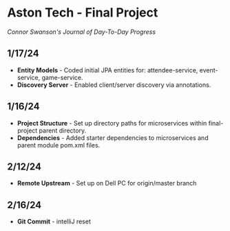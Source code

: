 # Aston Tech - Final Project
*Connor Swanson's Journal of Day-To-Day Progress*

## 1/17/24
- **Entity Models** - Coded initial JPA entities for: attendee-service,
  event-service, game-service.
- **Discovery Server** - Enabled client/server discovery via annotations.

## 1/16/24
- **Project Structure** - Set up directory paths for microservices within
final-project parent directory.
- **Dependencies** - Added starter dependencies to microservices and parent
module pom.xml files.
  
## 2/12/24
- **Remote Upstream** - Set up on Dell PC for origin/master branch

## 2/16/24
- **Git Commit** - intelliJ reset